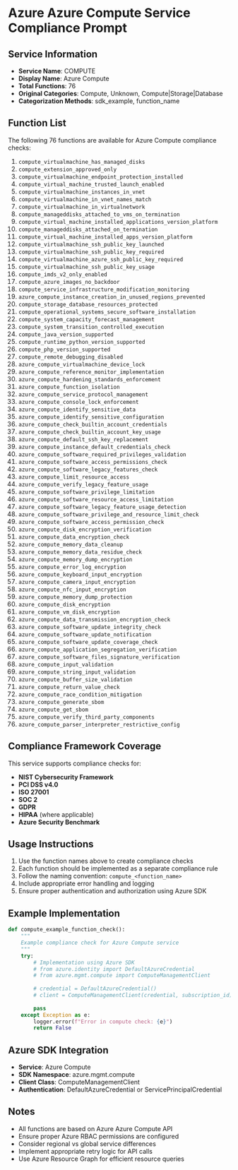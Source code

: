 # Azure Azure Compute Service Compliance Prompt

## Service Information
- **Service Name**: COMPUTE
- **Display Name**: Azure Compute
- **Total Functions**: 76
- **Original Categories**: Compute, Unknown, Compute|Storage|Database
- **Categorization Methods**: sdk_example, function_name

## Function List
The following 76 functions are available for Azure Compute compliance checks:

1. `compute_virtualmachine_has_managed_disks`
2. `compute_extension_approved_only`
3. `compute_virtualmachine_endpoint_protection_installed`
4. `compute_virtual_machine_trusted_launch_enabled`
5. `compute_virtualmachine_instances_in_vnet`
6. `compute_virtualmachine_in_vnet_names_match`
7. `compute_virtualmachine_in_virtualnetwork`
8. `compute_manageddisks_attached_to_vms_on_termination`
9. `compute_virtual_machine_installed_applications_version_platform`
10. `compute_manageddisks_attached_on_termination`
11. `compute_virtual_machine_installed_apps_version_platform`
12. `compute_virtualmachine_ssh_public_key_launched`
13. `compute_virtualmachine_ssh_public_key_required`
14. `compute_virtualmachine_azure_ssh_public_key_required`
15. `compute_virtualmachine_ssh_public_key_usage`
16. `compute_imds_v2_only_enabled`
17. `compute_azure_images_no_backdoor`
18. `compute_service_infrastructure_modification_monitoring`
19. `azure_compute_instance_creation_in_unused_regions_prevented`
20. `compute_storage_database_resources_protected`
21. `compute_operational_systems_secure_software_installation`
22. `compute_system_capacity_forecast_management`
23. `compute_system_transition_controlled_execution`
24. `compute_java_version_supported`
25. `compute_runtime_python_version_supported`
26. `compute_php_version_supported`
27. `compute_remote_debugging_disabled`
28. `azure_compute_virtualmachine_device_lock`
29. `azure_compute_reference_monitor_implementation`
30. `azure_compute_hardening_standards_enforcement`
31. `azure_compute_function_isolation`
32. `azure_compute_service_protocol_management`
33. `azure_compute_console_lock_enforcement`
34. `azure_compute_identify_sensitive_data`
35. `azure_compute_identify_sensitive_configuration`
36. `azure_compute_check_builtin_account_credentials`
37. `azure_compute_check_builtin_account_key_usage`
38. `azure_compute_default_ssh_key_replacement`
39. `azure_compute_instance_default_credentials_check`
40. `azure_compute_software_required_privileges_validation`
41. `azure_compute_software_access_permissions_check`
42. `azure_compute_software_legacy_features_check`
43. `azure_compute_limit_resource_access`
44. `azure_compute_verify_legacy_feature_usage`
45. `azure_compute_software_privilege_limitation`
46. `azure_compute_software_resource_access_limitation`
47. `azure_compute_software_legacy_feature_usage_detection`
48. `azure_compute_software_privilege_and_resource_limit_check`
49. `azure_compute_software_access_permission_check`
50. `azure_compute_disk_encryption_verification`
51. `azure_compute_data_encryption_check`
52. `azure_compute_memory_data_cleanup`
53. `azure_compute_memory_data_residue_check`
54. `azure_compute_memory_dump_encryption`
55. `azure_compute_error_log_encryption`
56. `azure_compute_keyboard_input_encryption`
57. `azure_compute_camera_input_encryption`
58. `azure_compute_nfc_input_encryption`
59. `azure_compute_memory_dump_protection`
60. `azure_compute_disk_encryption`
61. `azure_compute_vm_disk_encryption`
62. `azure_compute_data_transmission_encryption_check`
63. `azure_compute_software_update_integrity_check`
64. `azure_compute_software_update_notification`
65. `azure_compute_software_update_coverage_check`
66. `azure_compute_application_segregation_verification`
67. `azure_compute_software_files_signature_verification`
68. `azure_compute_input_validation`
69. `azure_compute_string_input_validation`
70. `azure_compute_buffer_size_validation`
71. `azure_compute_return_value_check`
72. `azure_compute_race_condition_mitigation`
73. `azure_compute_generate_sbom`
74. `azure_compute_get_sbom`
75. `azure_compute_verify_third_party_components`
76. `azure_compute_parser_interpreter_restrictive_config`


## Compliance Framework Coverage
This service supports compliance checks for:
- **NIST Cybersecurity Framework**
- **PCI DSS v4.0**
- **ISO 27001**
- **SOC 2**
- **GDPR**
- **HIPAA** (where applicable)
- **Azure Security Benchmark**

## Usage Instructions
1. Use the function names above to create compliance checks
2. Each function should be implemented as a separate compliance rule
3. Follow the naming convention: `compute_<function_name>`
4. Include appropriate error handling and logging
5. Ensure proper authentication and authorization using Azure SDK

## Example Implementation
```python
def compute_example_function_check():
    """
    Example compliance check for Azure Compute service
    """
    try:
        # Implementation using Azure SDK
        # from azure.identity import DefaultAzureCredential
        # from azure.mgmt.compute import ComputeManagementClient
        
        # credential = DefaultAzureCredential()
        # client = ComputeManagementClient(credential, subscription_id)
        
        pass
    except Exception as e:
        logger.error(f"Error in compute check: {e}")
        return False
```

## Azure SDK Integration
- **Service**: Azure Compute
- **SDK Namespace**: azure.mgmt.compute
- **Client Class**: ComputeManagementClient
- **Authentication**: DefaultAzureCredential or ServicePrincipalCredential

## Notes
- All functions are based on Azure Azure Compute API
- Ensure proper Azure RBAC permissions are configured
- Consider regional vs global service differences
- Implement appropriate retry logic for API calls
- Use Azure Resource Graph for efficient resource queries
